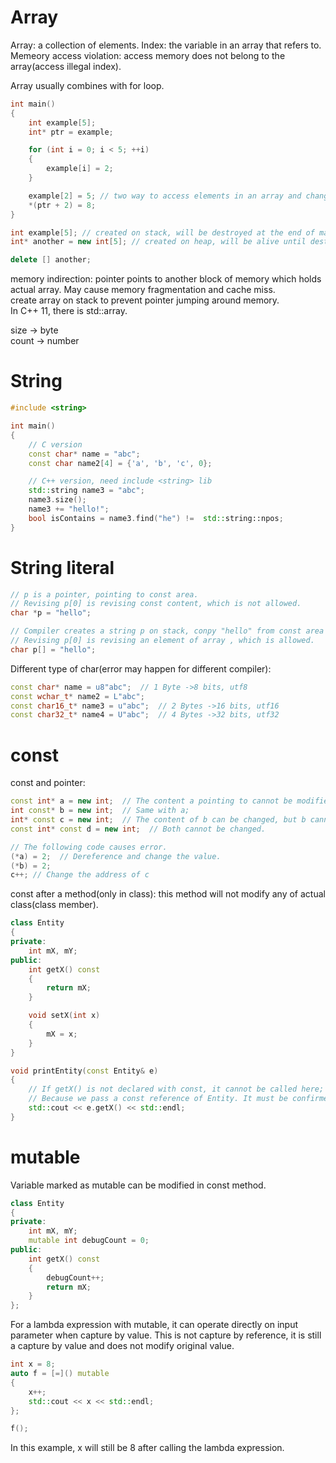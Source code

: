 # Array
Array: a collection of elements.
Index: the variable in an array that refers to.
Memeory access violation: access memory does not belong to the array(access illegal index).

Array usually combines with for loop.
``` cpp
int main() 
{
    int example[5];
    int* ptr = example;

    for (int i = 0; i < 5; ++i)
    {
        example[i] = 2;
    }

    example[2] = 5; // two way to access elements in an array and change value
    *(ptr + 2) = 8;
}
```

``` cpp
int example[5]; // created on stack, will be destroyed at the end of main function.
int* another = new int[5]; // created on heap, will be alive until destroy it manually.

delete [] another;
```

memory indirection: pointer points to another block of memory which holds actual array. May cause memory fragmentation and cache miss.   
create array on stack to prevent pointer jumping around memory.   
In C++ 11, there is std::array.

size -> byte   
count -> number

# String
``` cpp
#include <string>

int main() 
{
    // C version
    const char* name = "abc";  
    const char name2[4] = {'a', 'b', 'c', 0};

    // C++ version, need include <string> lib
    std::string name3 = "abc";  
    name3.size();
    name3 += "hello!";
    bool isContains = name3.find("he") !=  std::string::npos;
}
```

# String literal
``` cpp
// p is a pointer, pointing to const area. 
// Revising p[0] is revising const content, which is not allowed.
char *p = "hello"; 

// Compiler creates a string p on stack, conpy "hello" from const area to p.
// Revising p[0] is revising an element of array , which is allowed.
char p[] = "hello";  
```

Different type of char(error may happen for different compiler):
``` cpp
const char* name = u8"abc";  // 1 Byte ->8 bits, utf8
const wchar_t* name2 = L"abc";
const char16_t* name3 = u"abc";  // 2 Bytes ->16 bits, utf16
const char32_t* name4 = U"abc";  // 4 Bytes ->32 bits, utf32 
```

# const

const and pointer:
``` cpp
const int* a = new int;  // The content a pointing to cannot be modified.
int const* b = new int;  // Same with a;
int* const c = new int;  // The content of b can be changed, but b cannot be resigned and point to something else.
const int* const d = new int;  // Both cannot be changed.

// The following code causes error.
(*a) = 2;  // Dereference and change the value.
(*b) = 2;
c++; // Change the address of c
```

const after a method(only in class): this method will not modify any of actual class(class member).

``` cpp
class Entity
{
private:
    int mX, mY;
public:
    int getX() const
    {
        return mX;
    }

    void setX(int x)
    {
        mX = x;
    }
}

void printEntity(const Entity& e)
{
    // If getX() is not declared with const, it cannot be called here;
    // Because we pass a const reference of Entity. It must be confirmed that getX() will not change Entity e.
    std::cout << e.getX() << std::endl; 
}
```

# mutable
Variable marked as mutable can be modified in const method.

``` cpp
class Entity
{
private:
    int mX, mY;
    mutable int debugCount = 0;
public:
    int getX() const
    {
        debugCount++;
        return mX;
    }
};
```

For a lambda expression with mutable, it can operate directly on input parameter when capture by value.
This is not capture by reference, it is still a capture by value and does not modify original value. 
``` cpp
int x = 8; 
auto f = [=]() mutable
{
    x++;
    std::cout << x << std::endl;
};

f();
```

In this example, x will still be 8 after calling the lambda expression. 
